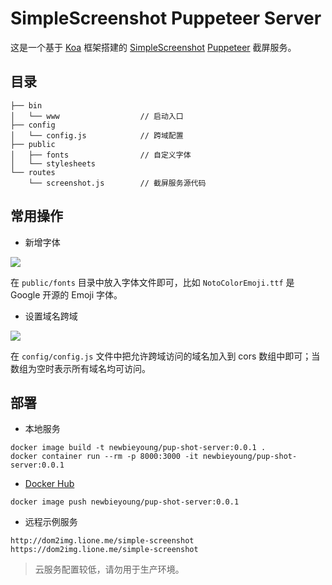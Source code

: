 # SimpleScreenshot Puppeteer Server

这是一个基于 [Koa](https://koa.bootcss.com/) 框架搭建的 [SimpleScreenshot](https://github.com/newbieYoung/Simple-Screenshot) [Puppeteer](https://github.com/puppeteer/puppeteer) 截屏服务。

## 目录

```
├── bin
│   └── www                  // 启动入口
├── config
│   └── config.js            // 跨域配置
├── public
│   ├── fonts                // 自定义字体
│   └── stylesheets
└── routes
    └── screenshot.js        // 截屏服务源代码
```

## 常用操作

- 新增字体

![](https://newbieyoung.github.io/images/simple-screenshot-14.jpg)

在 `public/fonts` 目录中放入字体文件即可，比如 `NotoColorEmoji.ttf` 是 Google 开源的 Emoji 字体。

- 设置域名跨域

![](https://newbieyoung.github.io/images/simple-screenshot-15.jpg)

在 `config/config.js` 文件中把允许跨域访问的域名加入到 cors 数组中即可；当数组为空时表示所有域名均可访问。

## 部署

- 本地服务

```
docker image build -t newbieyoung/pup-shot-server:0.0.1 .
docker container run --rm -p 8000:3000 -it newbieyoung/pup-shot-server:0.0.1
```

- [Docker Hub](https://hub.docker.com/repository/docker/newbieyoung/pup-shot-server)

```
docker image push newbieyoung/pup-shot-server:0.0.1
```

- 远程示例服务

```
http://dom2img.lione.me/simple-screenshot
https://dom2img.lione.me/simple-screenshot
```

> 云服务配置较低，请勿用于生产环境。
